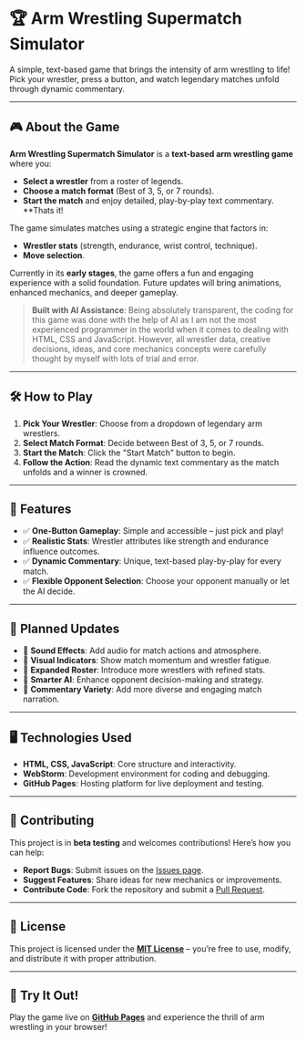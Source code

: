 # 🏆 Arm Wrestling Supermatch Simulator

A simple, text-based game that brings the intensity of arm wrestling to life! 
Pick your wrestler, press a button, and watch legendary matches unfold through dynamic commentary.

---

## 🎮 About the Game

**Arm Wrestling Supermatch Simulator** is a **text-based arm wrestling game** where you:
- **Select a wrestler** from a roster of legends.
- **Choose a match format** (Best of 3, 5, or 7 rounds).
- **Start the match** and enjoy detailed, play-by-play text commentary.
  **Thats it!

The game simulates matches using a strategic engine that factors in:
- **Wrestler stats** (strength, endurance, wrist control, technique).
- **Move selection**.

Currently in its **early stages**, the game offers a fun and engaging experience with a solid foundation. Future updates will bring animations, enhanced mechanics, and deeper gameplay.

> **Built with AI Assistance**: Being absolutely transparent, the coding for this game was done with the help of AI as I am not the most experienced programmer in the world when it comes to dealing with HTML, CSS and JavaScript. However, all wrestler data, creative decisions, ideas, and core mechanics concepts were carefully thought by myself with lots of trial and error.

---

## 🛠️ How to Play

1. **Pick Your Wrestler**: Choose from a dropdown of legendary arm wrestlers.
2. **Select Match Format**: Decide between Best of 3, 5, or 7 rounds.
3. **Start the Match**: Click the "Start Match" button to begin.
4. **Follow the Action**: Read the dynamic text commentary as the match unfolds and a winner is crowned.

---

## 🎯 Features

- ✅ **One-Button Gameplay**: Simple and accessible – just pick and play!
- ✅ **Realistic Stats**: Wrestler attributes like strength and endurance influence outcomes.
- ✅ **Dynamic Commentary**: Unique, text-based play-by-play for every match.
- ✅ **Flexible Opponent Selection**: Choose your opponent manually or let the AI decide.

---

## 🔮 Planned Updates

- 🔹 **Sound Effects**: Add audio for match actions and atmosphere.
- 🔹 **Visual Indicators**: Show match momentum and wrestler fatigue.
- 🔹 **Expanded Roster**: Introduce more wrestlers with refined stats.
- 🔹 **Smarter AI**: Enhance opponent decision-making and strategy.
- 🔹 **Commentary Variety**: Add more diverse and engaging match narration.

---

## 🖥️ Technologies Used

- **HTML, CSS, JavaScript**: Core structure and interactivity.
- **WebStorm**: Development environment for coding and debugging.
- **GitHub Pages**: Hosting platform for live deployment and testing.

---

## 📝 Contributing

This project is in **beta testing** and welcomes contributions! Here’s how you can help:
- **Report Bugs**: Submit issues on the [Issues page](https://github.com/joemcf09/ArmWrestlingMatchSimulator/issues).
- **Suggest Features**: Share ideas for new mechanics or improvements.
- **Contribute Code**: Fork the repository and submit a [Pull Request](https://github.com/joemcf09/ArmWrestlingMatchSimulator/pulls).

---

## 📜 License

This project is licensed under the **[MIT License](LICENSE)** – you’re free to use, modify, and distribute it with proper attribution.

---

## 🚀 Try It Out!

Play the game live on **[GitHub Pages](https://joemcf09.github.io/ArmWrestlingMatchSimulator/)** and experience the thrill of arm wrestling in your browser!
